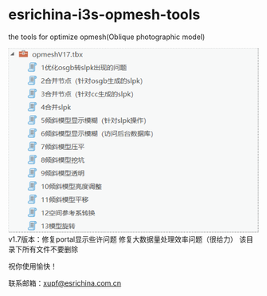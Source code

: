 # esrichina-i3s-opmesh-tools
the tools for optimize opmesh(Oblique photographic model)

![](tools.png)
v1.7版本：修复portal显示些许问题 修复大数据量处理效率问题（很给力） 该目录下所有文件不要删除

祝你使用愉快！

联系邮箱：xupf@esrichina.com.cn
